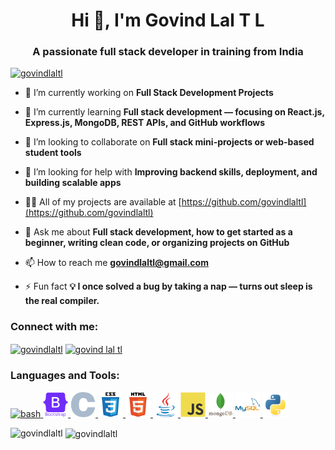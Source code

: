 <h1 align="center">Hi 👋, I'm Govind Lal T L</h1>
<h3 align="center">A passionate full stack developer in training from India</h3>

<p align="left"> <a href="https://github.com/ryo-ma/github-profile-trophy"><img src="https://github-profile-trophy.vercel.app/?username=govindlaltl" alt="govindlaltl" /></a> </p>

- 🔭 I’m currently working on **Full Stack Development Projects**

- 🌱 I’m currently learning **Full stack development — focusing on React.js, Express.js, MongoDB, REST APIs, and GitHub workflows**

- 👯 I’m looking to collaborate on **Full stack mini-projects or web-based student tools**

- 🤝 I’m looking for help with **Improving backend skills, deployment, and building scalable apps**

- 👨‍💻 All of my projects are available at [https://github.com/govindlaltl](https://github.com/govindlaltl)

- 💬 Ask me about **Full stack development, how to get started as a beginner, writing clean code, or organizing projects on GitHub**

- 📫 How to reach me **govindlaltl@gmail.com**

- ⚡ Fun fact **💡 I once solved a bug by taking a nap — turns out sleep is the real compiler.**

<h3 align="left">Connect with me:</h3>
<p align="left">
<a href="https://twitter.com/govindlaltl" target="blank"><img align="center" src="https://raw.githubusercontent.com/rahuldkjain/github-profile-readme-generator/master/src/images/icons/Social/twitter.svg" alt="govindlaltl" height="30" width="40" /></a>
<a href="https://linkedin.com/in/govind lal tl" target="blank"><img align="center" src="https://raw.githubusercontent.com/rahuldkjain/github-profile-readme-generator/master/src/images/icons/Social/linked-in-alt.svg" alt="govind lal tl" height="30" width="40" /></a>
</p>

<h3 align="left">Languages and Tools:</h3>
<p align="left"> <a href="https://www.gnu.org/software/bash/" target="_blank" rel="noreferrer"> <img src="https://www.vectorlogo.zone/logos/gnu_bash/gnu_bash-icon.svg" alt="bash" width="40" height="40"/> </a> <a href="https://getbootstrap.com" target="_blank" rel="noreferrer"> <img src="https://raw.githubusercontent.com/devicons/devicon/master/icons/bootstrap/bootstrap-plain-wordmark.svg" alt="bootstrap" width="40" height="40"/> </a> <a href="https://www.cprogramming.com/" target="_blank" rel="noreferrer"> <img src="https://raw.githubusercontent.com/devicons/devicon/master/icons/c/c-original.svg" alt="c" width="40" height="40"/> </a> <a href="https://www.w3schools.com/css/" target="_blank" rel="noreferrer"> <img src="https://raw.githubusercontent.com/devicons/devicon/master/icons/css3/css3-original-wordmark.svg" alt="css3" width="40" height="40"/> </a> <a href="https://www.w3.org/html/" target="_blank" rel="noreferrer"> <img src="https://raw.githubusercontent.com/devicons/devicon/master/icons/html5/html5-original-wordmark.svg" alt="html5" width="40" height="40"/> </a> <a href="https://www.java.com" target="_blank" rel="noreferrer"> <img src="https://raw.githubusercontent.com/devicons/devicon/master/icons/java/java-original.svg" alt="java" width="40" height="40"/> </a> <a href="https://developer.mozilla.org/en-US/docs/Web/JavaScript" target="_blank" rel="noreferrer"> <img src="https://raw.githubusercontent.com/devicons/devicon/master/icons/javascript/javascript-original.svg" alt="javascript" width="40" height="40"/> </a> <a href="https://www.mongodb.com/" target="_blank" rel="noreferrer"> <img src="https://raw.githubusercontent.com/devicons/devicon/master/icons/mongodb/mongodb-original-wordmark.svg" alt="mongodb" width="40" height="40"/> </a> <a href="https://www.mysql.com/" target="_blank" rel="noreferrer"> <img src="https://raw.githubusercontent.com/devicons/devicon/master/icons/mysql/mysql-original-wordmark.svg" alt="mysql" width="40" height="40"/> </a> <a href="https://www.python.org" target="_blank" rel="noreferrer"> <img src="https://raw.githubusercontent.com/devicons/devicon/master/icons/python/python-original.svg" alt="python" width="40" height="40"/> </a> </p>

<p><img align="left" src="https://github-readme-stats.vercel.app/api/top-langs?username=govindlaltl&show_icons=true&locale=en&layout=compact" alt="govindlaltl" /></p>

<p>&nbsp;<img align="center" src="https://github-readme-stats.vercel.app/api?username=govindlaltl&show_icons=true&locale=en" alt="govindlaltl" /></p>

